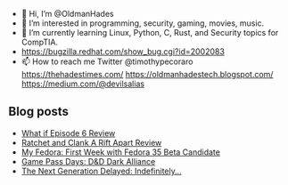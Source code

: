 - 👋 Hi, I’m @OldmanHades
- 👀 I’m interested in programming, security, gaming, movies, music.
- 🌱 I’m currently learning Linux, Python, C, Rust, and Security topics for CompTIA.
- https://bugzilla.redhat.com/show_bug.cgi?id=2002083
- 📫 How to reach me Twitter @timothypecoraro
https://thehadestimes.com/
https://oldmanhadestech.blogspot.com/
https://medium.com/@devilsalias

## Blog posts
<!-- BLOG-POST-LIST:START -->
- [What if Episode 6 Review](https://medium.com/@devilsalias/what-if-episode-6-review-d61e2fb899d1?source=rss-5097f5c9b801------2)
- [Ratchet and Clank A Rift Apart Review](https://medium.com/@devilsalias/ratchet-and-clank-a-rift-apart-review-eb1635ecc4e7?source=rss-5097f5c9b801------2)
- [My Fedora: First Week with Fedora 35 Beta Candidate](https://medium.com/@devilsalias/my-fedora-bcdac976785b?source=rss-5097f5c9b801------2)
- [Game Pass Days: D&D Dark Alliance](https://medium.com/@devilsalias/game-pass-days-d-d-dark-alliance-d74356fc4c15?source=rss-5097f5c9b801------2)
- [The Next Generation Delayed: Indefinitely…](https://medium.com/@devilsalias/the-next-generation-delayed-indefinitely-708df1eaf893?source=rss-5097f5c9b801------2)
<!-- BLOG-POST-LIST:END -->

